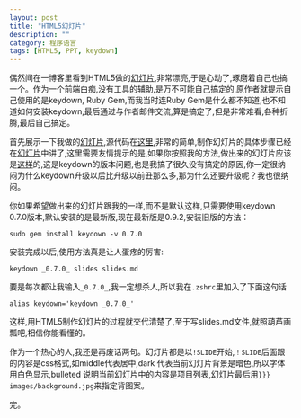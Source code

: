 ```yaml
---
layout: post
title: "HTML5幻灯片"
description: ""
category: 程序语言
tags: [HTML5, PPT, keydown]
---
```


偶然间在一博客里看到HTML5做的[幻灯片][1],非常漂亮,于是心动了,琢磨着自己也搞一个。作为一个前端白痴,没有工具的辅助,是万不可能自己搞定的,原作者就提示自己使用的是keydown, Ruby Gem,而我当时连Ruby Gem是什么都不知道,也不知道如何安装keydown,最后通过与作者邮件交流,算是搞定了,但是非常难看,各种折腾,最后自己搞定。

首先展示一下我做的[幻灯片][2],源代码在[这里][3],非常的简单,制作幻灯片的具体步骤已经在[幻灯片][2]中讲了,这里需要友情提示的是,如果你按照我的方法,做出来的幻灯片应该是[这样][4]的,这是keydown的版本问题,也是我搞了很久没有搞定的原因,你一定很纳闷为什么keydown升级以后比升级以前丑那么多,那为什么还要升级呢？我也很纳闷。

你如果希望做出来的幻灯片跟我的一样,而不是默认这样,只需要使用keydown 0.7.0版本,默认安装的是最新版,现在最新版是0.9.2,安装旧版的方法：

    sudo gem install keydown -v 0.7.0

安装完成以后,使用方法真是让人蛋疼的厉害:

    keydown _0.7.0_ slides slides.md

要是每次都让我输入`_0.7.0_`,我一定想杀人,所以我在`.zshrc`里加入了下面这句话
    
    alias keydown='keydown _0.7.0_'

这样,用HTML5制作幻灯片的过程就交代清楚了,至于写slides.md文件,就照葫芦画瓢吧,相信你能看懂的。

作为一个热心的人,我还是再废话两句。幻灯片都是以`!SLIDE`开始,`！SLIDE`后面跟的内容是css格式,如middle代表居中,dark 代表当前幻灯片背景是暗色,所以字体用白色显示,bulleted 说明当前幻灯片中的内容是项目列表,幻灯片最后用`}}} images/background.jpg`来指定背图案。

完。


[1]: http://yihui.name/slides/2011-r-dev-lessons.html#slide1
[2]: http://mingxinglai.com/cn/slides/instruction-of-keydown.html#slide1
[3]: http://mingxinglai.com/cn/slides/instruction-of-keydown.md
[4]: http://infews.github.com/keydown/
